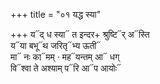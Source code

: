 +++
title = "०१ यद्ध स्या"

+++
य᳓द् ध स्या᳓ त इन्दर+ श्रुष्टि᳓र् अ᳓स्ति  
य᳓या बभू᳓थ जरितृ᳓भ्य ऊती᳓  
मा᳓ नः का᳓मम् · मह᳓यन्तम् आ᳓ धग्  
वि᳓श्वा ते अश्याम् प᳓रि आ᳓प आयोः᳓